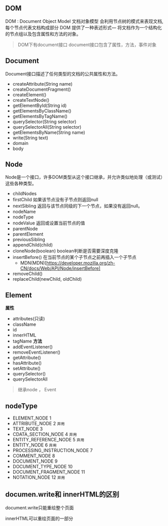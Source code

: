 ## DOM
DOM : Document Object Model 文档对象模型
会利用节点树的模式来表现文档,每个节点代表文档构成部分
 DOM 提供了一种表述形式— 将文档作为一个结构化的节点组以及包含属性和方法的对象。

>DOM下有document接口 document接口包含了属性，方法，事件对象

##  Document

Document接口描述了任何类型的文档的公共属性和方法。

- createAttribute(String name)
- createDocumentFragment()
- createElement()
- createTextNode()
- getElementById(String id)
- getElementsByClassName()
- getElementsByTagName()
- querySelector(String selector)
- querySelectorAll(String selector)
- getElementsByName(String name)
- write(String text)
- domain
- body


## Node

Node是一个接口，许多DOM类型从这个接口继承，并允许类似地处理（或测试）这些各种类型。

- childNodes
- firstChild    如果该节点没有子节点则返回null
- nextSibling   返回与该节点同级的下一个节点，如果没有返回null。
- nodeName
- nodeType
- nodeValue     返回或设置当前节点的值
- parentNode
- parentElement
- previousSibling
- appendChild(child)
- cloneNode(boolean)   boolean判断是否需要深度克隆
- insertBefore()  在当前节点的某个子节点之前再插入一个子节点
    - MDN(MDN)[https://developer.mozilla.org/zh-CN/docs/Web/API/Node/insertBefore]
- removeChild()
- replaceChild(newChild, oldChild)

## Element

__属性__
- attributes(只读)
- className
- id
- innerHTML
- tagName
__方法__
- addEventListener()
- removeEventListener()
- getAttribute()
- hasAttribute()
- setAttribute()
- querySelector()
- querySelectorAll

>继承node ， Event

## nodeType

- ELEMENT_NODE    1
- ATTRIBUTE_NODE  2  `弃用`
- TEXT_NODE   3
- CDATA_SECTION\_NODE  4 `弃用`
- ENTITY_REFERENCE\_NODE   5 `弃用`
- ENTITY_NODE     6 `弃用`
- PROCESSING_INSTRUCTION\_NODE 7
- COMMENT_NODE    8
- DOCUMENT_NODE   9
- DOCUMENT_TYPE\_NODE  10
- DOCUMENT_FRAGMENT\_NODE  11
- NOTATION_NODE   12 `弃用`


## documen.write和 innerHTML的区别

  document.write只能重绘整个页面

  innerHTML可以重绘页面的一部分


